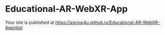 # Educational-AR-WebXR-App
Your site is published at https://asnow4u.github.io/Educational-AR-WebXR-App/dist
